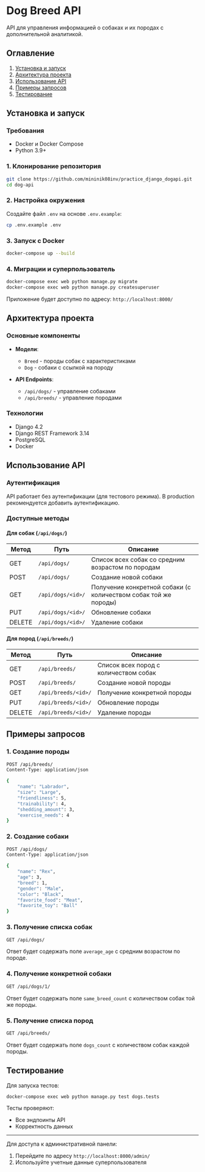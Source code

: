 # Dog Breed API

API для управления информацией о собаках и их породах с дополнительной аналитикой.

## Оглавление
1. [Установка и запуск](#установка-и-запуск)
2. [Архитектура проекта](#архитектура-проекта)
3. [Использование API](#использование-api)
4. [Примеры запросов](#примеры-запросов)
5. [Тестирование](#тестирование)

## Установка и запуск

### Требования
- Docker и Docker Compose
- Python 3.9+

### 1. Клонирование репозитория
```bash
git clone https://github.com/mininik08inv/practice_django_dogapi.git
cd dog-api
```

### 2. Настройка окружения
Создайте файл `.env` на основе `.env.example`:
```bash
cp .env.example .env
```

### 3. Запуск с Docker
```bash
docker-compose up --build
```

### 4. Миграции и суперпользователь
```bash
docker-compose exec web python manage.py migrate
docker-compose exec web python manage.py createsuperuser
```

Приложение будет доступно по адресу: `http://localhost:8000/`

## Архитектура проекта

### Основные компоненты
- **Модели**:
  - `Breed` - породы собак с характеристиками
  - `Dog` - собаки с ссылкой на породу

- **API Endpoints**:
  - `/api/dogs/` - управление собаками
  - `/api/breeds/` - управление породами


### Технологии
- Django 4.2
- Django REST Framework 3.14
- PostgreSQL
- Docker

## Использование API

### Аутентификация
API работает без аутентификации (для тестового режима). В production рекомендуется добавить аутентификацию.

### Доступные методы

#### Для собак (`/api/dogs/`)
| Метод | Путь | Описание |
|-------|------|----------|
| GET | `/api/dogs/` | Список всех собак со средним возрастом по породам |
| POST | `/api/dogs/` | Создание новой собаки |
| GET | `/api/dogs/<id>/` | Получение конкретной собаки (с количеством собак той же породы) |
| PUT | `/api/dogs/<id>/` | Обновление собаки |
| DELETE | `/api/dogs/<id>/` | Удаление собаки |

#### Для пород (`/api/breeds/`)
| Метод | Путь | Описание |
|-------|------|----------|
| GET | `/api/breeds/` | Список всех пород с количеством собак |
| POST | `/api/breeds/` | Создание новой породы |
| GET | `/api/breeds/<id>/` | Получение конкретной породы |
| PUT | `/api/breeds/<id>/` | Обновление породы |
| DELETE | `/api/breeds/<id>/` | Удаление породы |

## Примеры запросов

### 1. Создание породы
```bash
POST /api/breeds/
Content-Type: application/json

{
    "name": "Labrador",
    "size": "Large",
    "friendliness": 5,
    "trainability": 4,
    "shedding_amount": 3,
    "exercise_needs": 4
}
```

### 2. Создание собаки
```bash
POST /api/dogs/
Content-Type: application/json

{
    "name": "Rex",
    "age": 3,
    "breed": 1,
    "gender": "Male",
    "color": "Black",
    "favorite_food": "Meat",
    "favorite_toy": "Ball"
}
```

### 3. Получение списка собак
```bash
GET /api/dogs/
```
Ответ будет содержать поле `average_age` с средним возрастом по породе.

### 4. Получение конкретной собаки
```bash
GET /api/dogs/1/
```
Ответ будет содержать поле `same_breed_count` с количеством собак той же породы.

### 5. Получение списка пород
```bash
GET /api/breeds/
```
Ответ будет содержать поле `dogs_count` с количеством собак каждой породы.

## Тестирование

Для запуска тестов:
```bash
docker-compose exec web python manage.py test dogs.tests
```

Тесты проверяют:
- Все эндпоинты API
- Корректность данных

---

Для доступа к административной панели:
1. Перейдите по адресу `http://localhost:8000/admin/`
2. Используйте учетные данные суперпользователя